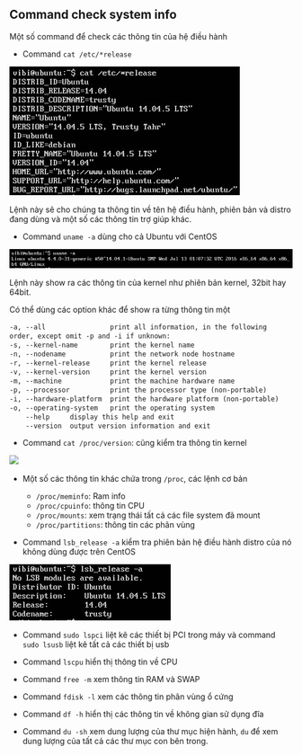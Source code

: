 ## Command check system info

Một số command để check các thông tin của hệ điều hành

- Command `cat /etc/*release`

<img src="img/12.jpg">

Lệnh này sẽ cho chúng ta thông tin về tên hệ điều hành, phiên bản và distro đang dùng và một số các thông tin trợ giúp khác.

- Command `uname -a` dùng cho cả Ubuntu với CentOS

<img src="img/13.jpg">

Lệnh này show ra các thông tin của kernel như phiên bản kernel, 32bit hay 64bit.

Có thể dùng các option khác để show ra từng thông tin một

```
-a, --all                print all information, in the following order, except omit -p and -i if unknown:
-s, --kernel-name        print the kernel name
-n, --nodename           print the network node hostname
-r, --kernel-release     print the kernel release
-v, --kernel-version     print the kernel version
-m, --machine            print the machine hardware name
-p, --processor          print the processor type (non-portable)
-i, --hardware-platform  print the hardware platform (non-portable)
-o, --operating-system   print the operating system
    --help     display this help and exit
    --version  output version information and exit
```

- Command `cat /proc/version`: cũng kiểm tra thông tin kernel

<img src="14.jpg">

- Một số các thông tin khác chứa trong `/proc`, các lệnh cơ bản
	- `/proc/meminfo`: Ram info 
	- `/proc/cpuinfo`: thông tin CPU
	- `/proc/mounts`: xem trạng thái tất cả các file system đã mount
	- `/proc/partitions`: thông tin các phân vùng
	
- Command `lsb_release -a` kiểm tra phiên bản hệ điều hành distro của nó không dùng được trên CentOS

<img src="img/15.jpg">

- Command `sudo lspci` liệt kê các thiết bị PCI trong máy và command `sudo lsusb` liệt kê tất cả các thiết bị usb

- Command `lscpu` hiển thị thông tin về CPU

- Command `free -m` xem thông tin RAM và SWAP

- Command `fdisk -l` xem các thông tin phân vùng ổ cứng

- Command `df -h` hiển thị các thông tin về không gian sử dụng đĩa

- Command `du -sh` xem dung lượng của thư mục hiện hành, `du` để xem dung lượng của tất cả các thư mục con bên trong.